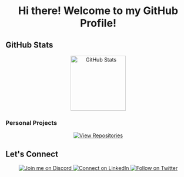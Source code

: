 <h1 align="center">Hi there! Welcome to my GitHub Profile!</h1>


## GitHub Stats  

<div align="center">
  <img src="https://github-readme-stats.vercel.app/api?username=Hadi493&show_icons=true&theme=radical&hide_border=true&border_radius=15" alt="GitHub Stats" height="150"/>
</div>

### Personal Projects 
<p align="center">
  <a href="https://github.com/Hadi493?tab=repositories">
    <img src="https://img.shields.io/badge/View_All_Repos-blue?style=for-the-badge&logo=github" alt="View Repositories"/>
  </a>
</p>

## Let's Connect  

<p align="center">
  <a href="https://discord.gg/xCRKHmu98V">
    <img alt="Join me on Discord" src="https://img.shields.io/badge/Discord-7289DA?style=for-the-badge&logo=discord&logoColor=white"/>
  </a>
  <a href="https://www.linkedin.com/in/hadialam/">
    <img alt="Connect on LinkedIn" src="https://img.shields.io/badge/LinkedIn-0A66C2?style=for-the-badge&logo=linkedin&logoColor=white"/>
  </a>
  <a href="https://x.com/HadiAlam_">
    <img alt="Follow on Twitter" src="https://img.shields.io/badge/Twitter-1DA1F2?style=for-the-badge&logo=twitter&logoColor=white"/>
  </a>
</p>
